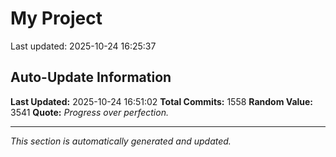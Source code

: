 # My Project


Last updated: 2025-10-24 16:25:37





























































































































































































































































































































































































































































































































































































































































































































































































































































































































































































































































































































































































































































































































































































































































































































































































































































































































































































































































































































































































































## Auto-Update Information

**Last Updated:** 2025-10-24 16:51:02
**Total Commits:** 1558
**Random Value:** 3541
**Quote:** _Progress over perfection._

---
_This section is automatically generated and updated._